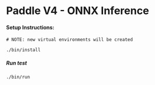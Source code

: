 # Paddle V4 - ONNX Inference

#### Setup Instructions:

```
# NOTE: new virtual environments will be created

./bin/install
```


##### Run test
```
./bin/run
```
